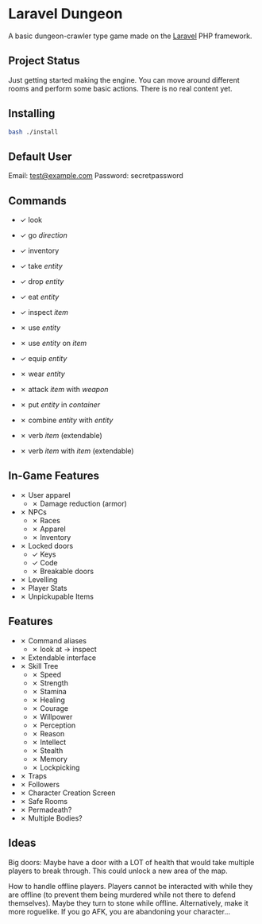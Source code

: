 # Laravel Dungeon

A basic dungeon-crawler type game made on the [Laravel](https://laravel.com) PHP framework.

## Project Status

Just getting started making the engine. You can move around different rooms and perform some basic actions. There is no real content yet.

## Installing

```bash
bash ./install
```

## Default User

Email: test@example.com
Password: secretpassword

## Commands

- ✓ look
- ✓ go _direction_
- ✓ inventory

- ✓ take _entity_
- ✓ drop _entity_
- ✓ eat _entity_
- ✓ inspect _item_
- ✗ use _entity_
- ✗ use _entity_ on _item_
- ✓ equip _entity_
- ✗ wear _entity_
- ✗ attack _item_ with _weapon_
- ✗ put _entity_ in _container_
- ✗ combine _entity_ with _entity_

- ✗ verb _item_ (extendable)
- ✗ verb _item_ with _item_ (extendable)

## In-Game Features

- ✗ User apparel
  - ✗ Damage reduction (armor)
- ✗ NPCs
  - ✗ Races
  - ✗ Apparel
  - ✗ Inventory
- ✗ Locked doors
  - ✓ Keys
  - ✓ Code
  - ✗ Breakable doors
- ✗ Levelling
- ✗ Player Stats
- ✗ Unpickupable Items

## Features

- ✗ Command aliases
  - ✗ look at -> inspect
- ✗ Extendable interface
- ✗ Skill Tree
  - ✗ Speed
  - ✗ Strength
  - ✗ Stamina
  - ✗ Healing
  - ✗ Courage
  - ✗ Willpower
  - ✗ Perception
  - ✗ Reason
  - ✗ Intellect
  - ✗ Stealth
  - ✗ Memory
  - ✗ Lockpicking
- ✗ Traps
- ✗ Followers
- ✗ Character Creation Screen
- ✗ Safe Rooms
- ✗ Permadeath?
- ✗ Multiple Bodies?

## Ideas

Big doors: Maybe have a door with a LOT of health that would take multiple players to break through. This could unlock a new area of the map.

How to handle offline players. Players cannot be interacted with while they are offline (to prevent them being murdered while not there to defend themselves). Maybe they turn to stone while offline. Alternatively, make it more roguelike. If you go AFK, you are abandoning your character...
